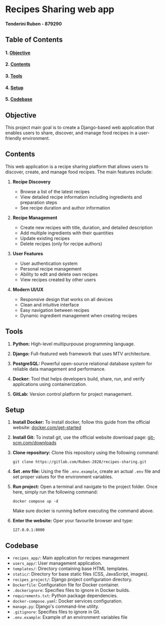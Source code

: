 # Recipes Sharing web app

#### Tenderini Ruben - 879290

## Table of Contents

#### 1. [Objective](#objective)
#### 2. [Contents](#contents)
#### 3. [Tools](#tools)
#### 4. [Setup](#setup)
#### 5. [Codebase](#codebase)

## Objective
This project main goal is to create a Django-based web application that enables users to share, discover, and manage food recipes in a user-friendly environment.

## Contents

This web application is a recipe sharing platform that allows users to discover, create, and manage food recipes. The main features include:

1. **Recipe Discovery**
   - Browse a list of the latest recipes
   - View detailed recipe information including ingredients and preparation steps
   - See recipe duration and author information

2. **Recipe Management**
   - Create new recipes with title, duration, and detailed description
   - Add multiple ingredients with their quantities
   - Update existing recipes
   - Delete recipes (only for recipe authors)

3. **User Features**
   - User authentication system
   - Personal recipe management
   - Ability to edit and delete own recipes
   - View recipes created by other users

4. **Modern UI/UX**
   - Responsive design that works on all devices
   - Clean and intuitive interface
   - Easy navigation between recipes
   - Dynamic ingredient management when creating recipes

## Tools

1. **Python:** High-level multipurpouse programming language.

2. **Django:** Full-featured web framework that uses MTV architecture.

3. **PostgreSQL:** Powerful open-source relational database system for reliable data management and performance.

4. **Docker:** Tool that helps developers build, share, run, and verify applications using containerization.

5. **GitLab:** Version control platform for project management.

## Setup

1. **Install Docker:** To install docker, follow this guide from the official website: 
    [docker.com/get-started](https://www.docker.com/get-started/)

2. **Install Git:** To install git, use the official website download page: 
    [git-scm.com/downloads](https://git-scm.com/downloads)

3. **Clone repository:** Clone this repository using the following command: 
    ``` 
    git clone https://gitlab.com/Ruben-2828/recipes-sharing.git 
    ```

4. **Set .env file:** Using the file ```.env.example```, create an actual ```.env``` file and set proper values for the environment variables.

5. **Run project:** Open a terminal and navigate to the project folder. Once here, simply run the following command:
    ``` 
    docker compose up -d 
    ```
    Make sure docker is running before executing the command above.

6. **Enter the website:** Oper your favourite browser and type:
    ``` 
    127.0.0.1:8000 
    ```

## Codebase
- `recipes_app/`: Main application for recipes management
- `users_app/`: User management application.
- `templates/`: Directory containing base HTML templates.
- `static/`: Directory for base static files (CSS, JavaScript, images).
- `recipes_project/`: Django project configuration directory. 
- `Dockerfile`: Configuration file for Docker container.
- `.dockerignore`: Specifies files to ignore in Docker builds.
- `requirements.txt`: Python package dependencies.
- `docker-compose.yaml`: Docker services configuration.
- `manage.py`: Django's command-line utility.
- `.gitignore`: Specifies files to ignore in Git.
- `.env.example`: Example of an environment variables file
